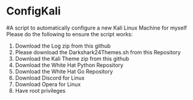 # ConfigKali
#A script to automatically configure a new Kali Linux Machine for myself
Please do the following to ensure the script works:
1. Download the Log zip from this github
2. Please download the Darkshark24Themes.sh from this Repository
3. Download the Kali Theme zip from this github
4. Download the White Hat Python Repository
5. Download the White Hat Go Repository
6. Download Discord for Linux
7. Download Opera for Linux
8. Have root privileges

